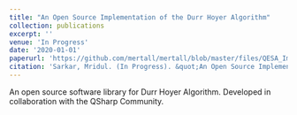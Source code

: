 ```yaml
---
title: "An Open Source Implementation of the Durr Hoyer Algorithm"
collection: publications
excerpt: ''
venue: 'In Progress'
date: '2020-01-01'
paperurl: 'https://github.com/mertall/mertall/blob/master/files/QESA_Implementation(1).pdf'
citation: 'Sarkar, Mridul. (In Progress). &quot;An Open Source Implementation of the Durr Hoyer Algorithm.&quot;.'
---
```

An open source software library for Durr Hoyer Algorithm. Developed in collaboration with the QSharp Community.

